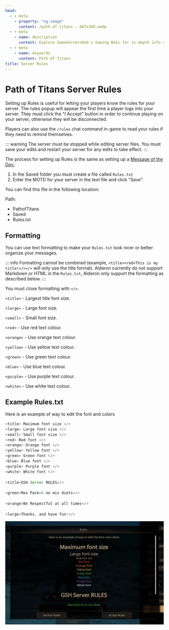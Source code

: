 ```yaml
---
head:
  - - meta
    - property: "og:image"
      content: /path of titans - 667x260.webp
  - - meta
    - name: description
      content: Explore GameServersHub's Gaming Wiki for in-depth info on Path of Titans. Find details on gameplay, features, and updates for the ultimate dino MMO adventure!
  - - meta
    - name: keywords
      content: Path Of Titans
title: Server Rules
---
```


# Path of Titans Server Rules

Setting up Rules is useful for letting your players know the rules for your server. The rules popup will appear the first time a player logs into your server. They must click the "I Accept" button in order to continue playing on your server, otherwise they will be disconnected.

Players can also use the `/rules` chat command in-game to read your rules if they need to remind themselves.

::: warning
The server must be stopped while editing server files. You must save your edits and restart your server for any edits to take effect.
:::

The process for setting up Rules is the same as setting up a [Message of the Day:](./path-of-titans-motd-setup)

1. In the Saved folder you must create a file called `Rules.txt`
2. Enter the MOTD for your server in the text file and click "Save".

You can find this file in the following location:

Path:

<ul class="breadcrumbs" data-v-1536bbb2="">
  <li class="first" data-v-1536bbb2="">
    <span med-font="">
      <i class="fas fa-folder" data-v-1536bbb2=""></i> PathofTitans
    </span>
  </li>
  <li class="" data-v-1536bbb2="">
    <span med-font="">
      <i class="fas fa-folder" data-v-1536bbb2=""></i> Saved
    </span>
  </li>

  <li class="last" data-v-1536bbb2="">
    <span med-font="">
      <i class="fas fa-file" data-v-1536bbb2=""></i> Rules.txt
    </span>
  </li>
</ul>

## Formatting

You can use text formatting to make your `Rules.txt` look nicer or better organize your messages.

::: info
Formatting cannot be combined (example, `<title><red>This is my title!</></>` will only use the title format). Alderon currently do not support Markdown or HTML in the `Rules.txt`, Alderon only support the formatting as described below.
:::

You must close formatting with `</>`.

`<title>` - Largest title font size.

`<large>` - Large font size.

`<small>` - Small font size.

`<red>` - Use red text colour.

`<orange>` - Use orange text colour.

`<yellow>` - Use yellow text colour.

`<green>` - Use green text colour.

`<blue>` - Use blue text colour.

`<purple>` - Use purple text colour.

`<white>` - Use white text colour.

## Example Rules.txt

Here is an example of way to edit the font and colors

```js
<title> Maximum font size </>
<large> Large font size </>
<small> Small font size </>
<red> Red font </>
<orange> Orange font </>
<yellow> Yellow font </>
<green> Green font </>
<blue> Blue font </>
<purple> Purple font </>
<white> White font </>

<title>GSH Server RULES</>

<green>Max Pack=6 no mix diets</>

<orange>Be Respectful at all times</>

<large>Thanks, and have fun!</>
```

![alt text](rules.webp)
